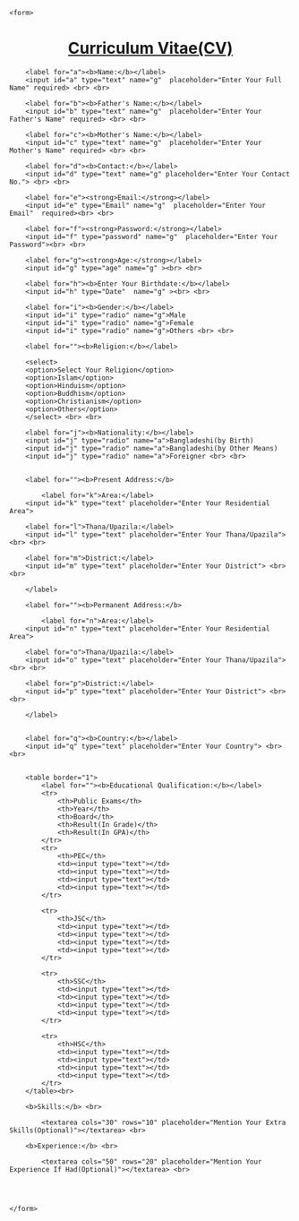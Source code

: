 <!DOCTYPE html>
<html lang="en">
<head>
	<meta charset="UTF-8">
	<title>Bio</title>
	<link rel="stylesheet" href="style.css">

</head>
<body>
	
	<form>


<h1 align="center"><u>Curriculum Vitae(CV)</u></h1>
	

		<label for="a"><b>Name:</b></label>
		<input id="a" type="text" name="g"  placeholder="Enter Your Full Name" required> <br> <br>

		<label for="b"><b>Father's Name:</b></label>
		<input id="b" type="text" name="g"  placeholder="Enter Your Father's Name" required> <br> <br>

		<label for="c"><b>Mother's Name:</b></label>
		<input id="c" type="text" name="g"  placeholder="Enter Your Mother's Name" required> <br> <br>

		<label for="d"><b>Contact:</b></label>
		<input id="d" type="text" name="g" placeholder="Enter Your Contact No."> <br> <br>

		<label for="e"><strong>Email:</strong></label>
		<input id="e" type="Email" name="g"  placeholder="Enter Your Email"  required><br> <br>

		<label for="f"><strong>Password:</strong></label>
		<input id="f" type="password" name="g"  placeholder="Enter Your Password"><br> <br>

		<label for="g"><strong>Age:</strong></label>
		<input id="g" type="age" name="g" ><br> <br>
		
		<label for="h"><b>Enter Your Birthdate:</b></label>
		<input id="h" type="Date"  name="g" ><br> <br>

		<label for="i"><b>Gender:</b></label>
		<input id="i" type="radio" name="g">Male
		<input id="i" type="radio" name="g">Female
		<input id="i" type="radio" name="g">Others <br> <br>

		<label for=""><b>Religion:</b></label>

		<select>
		<option>Select Your Religion</option>
		<option>Islam</option>	
		<option>Hinduism</option>	
		<option>Buddhism</option>	
		<option>Christianism</option>	
		<option>Others</option>	
		</select> <br> <br>
		
		<label for="j"><b>Nationality:</b></label>
		<input id="j" type="radio" name="a">Bangladeshi(by Birth)
		<input id="j" type="radio" name="a">Bangladeshi(by Other Means)
		<input id="j" type="radio" name="a">Foreigner <br> <br>
		

		<label for=""><b>Present Address:</b> 

			<label for="k">Area:</label>
		<input id="k" type="text" placeholder="Enter Your Residential Area">

		<label for="l">Thana/Upazila:</label>
		<input id="l" type="text" placeholder="Enter Your Thana/Upazila"> <br> <br>

		<label for="m">District:</label>
		<input id="m" type="text" placeholder="Enter Your District"> <br> <br>

		</label>

		<label for=""><b>Permanent Address:</b>

			<label for="n">Area:</label>
		<input id="n" type="text" placeholder="Enter Your Residential Area">

		<label for="o">Thana/Upazila:</label>
		<input id="o" type="text" placeholder="Enter Your Thana/Upazila"> <br> <br>

		<label for="p">District:</label>
		<input id="p" type="text" placeholder="Enter Your District"> <br> <br>

		</label>
		

		<label for="q"><b>Country:</b></label>
		<input id="q" type="text" placeholder="Enter Your Country"> <br> <br>
	
	
		<table border="1">
			<label for=""><b>Educational Qualification:</b></label>
			<tr>
				<th>Public Exams</th>
				<th>Year</th>
				<th>Board</th>
				<th>Result(In Grade)</th>
				<th>Result(In GPA)</th>
			</tr>
			<tr>
				<th>PEC</th>
				<td><input type="text"></td>
				<td><input type="text"></td>
				<td><input type="text"></td>
				<td><input type="text"></td>
			</tr>

			<tr>
				<th>JSC</th>
				<td><input type="text"></td>
				<td><input type="text"></td>
				<td><input type="text"></td>
				<td><input type="text"></td>
			</tr>

			<tr>
				<th>SSC</th>
				<td><input type="text"></td>
				<td><input type="text"></td>
				<td><input type="text"></td>
				<td><input type="text"></td>
			</tr>

			<tr>
				<th>HSC</th>
				<td><input type="text"></td>
				<td><input type="text"></td>
				<td><input type="text"></td>
				<td><input type="text"></td>
			</tr> 
		</table><br>

		<b>Skills:</b> <br>
		
			<textarea cols="30" rows="10" placeholder="Mention Your Extra Skills(Optional)"></textarea> <br>

		<b>Experience:</b> <br>

			<textarea cols="50" rows="20" placeholder="Mention Your Experience If Had(Optional)"></textarea> <br> 

        


	</form>




</body>
</html>
